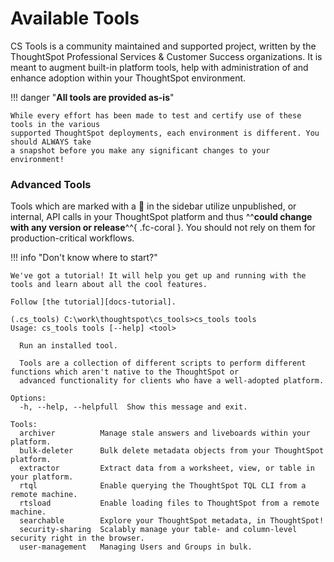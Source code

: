 # Available Tools

CS Tools is a community maintained and supported project, written by the ThoughtSpot Professional Services & Customer
Success organizations. It is meant to augment built-in platform tools, help with administration of and enhance
adoption within your ThoughtSpot environment.

!!! danger "__All tools are provided as-is__"

    While every effort has been made to test and certify use of these tools in the various
    supported ThoughtSpot deployments, each environment is different. You should ALWAYS take
    a snapshot before you make any significant changes to your environment!

### Advanced Tools

Tools which are marked with a 🔐 in the sidebar utilize unpublished, or
internal, API calls in your ThoughtSpot platform and thus ^^__could change with any
version or release__^^{ .fc-coral }. You should not rely on them for production-critical
workflows.

!!! info "Don't know where to start?"

    We've got a tutorial! It will help you get up and running with the tools and learn about all the cool features.

    Follow [the tutorial][docs-tutorial].


```console
(.cs_tools) C:\work\thoughtspot\cs_tools>cs_tools tools
Usage: cs_tools tools [--help] <tool>

  Run an installed tool.

  Tools are a collection of different scripts to perform different functions which aren't native to the ThoughtSpot or
  advanced functionality for clients who have a well-adopted platform.

Options:
  -h, --help, --helpfull  Show this message and exit.

Tools:
  archiver          Manage stale answers and liveboards within your platform.
  bulk-deleter      Bulk delete metadata objects from your ThoughtSpot platform.
  extractor         Extract data from a worksheet, view, or table in your platform.
  rtql              Enable querying the ThoughtSpot TQL CLI from a remote machine.
  rtsload           Enable loading files to ThoughtSpot from a remote machine.
  searchable        Explore your ThoughtSpot metadata, in ThoughtSpot!
  security-sharing  Scalably manage your table- and column-level security right in the browser.
  user-management   Managing Users and Groups in bulk.
```

[docs-tutorial]: ../tutorial/intro.md
[gh-issue]: https://github.com/thoughtspot/cs_tools/issues/new/choose
